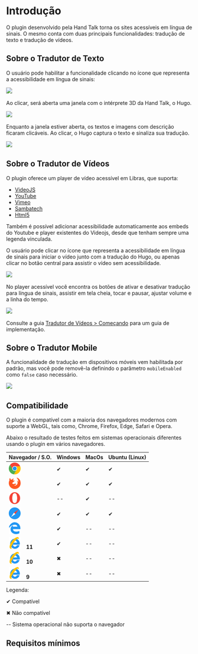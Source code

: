 # Introdução

O plugin desenvolvido pela Hand Talk torna os sites acessíveis em língua de sinais. O mesmo conta com duas principais funcionalidades: tradução de texto e tradução de vídeos.

## Sobre o Tradutor de Texto

O usuário pode habilitar a funcionalidade clicando no ícone que representa a acessibilidade em língua de sinais:

![](http://i66.tinypic.com/r93878.jpg)

Ao clicar, será aberta uma janela com o intérprete 3D da Hand Talk, o Hugo.
  
![](http://i66.tinypic.com/2ib26w6.jpg)

Enquanto a janela estiver aberta, os textos e imagens com descrição ficaram clicáveis. Ao clicar, o Hugo captura o texto e sinaliza sua tradução.

![](http://i65.tinypic.com/20tqql1.jpg)

## Sobre o Tradutor de Vídeos

O plugin oferece um player de vídeo acessível em Libras, que suporta:

- [VideoJS](https://videojs.com)
- [YouTube](https://www.youtube.com/)
- [Vimeo](https://vimeo.com/pt-br/)
- [Sambatech](https://www.sambatech.com.br/)
- [Html5](https://www.w3schools.com/htmL/html5_video.asp)

Também é possível adicionar acessibilidade automaticamente aos embeds do Youtube e player existentes do Videojs, desde que tenham sempre uma legenda vinculada.

O usuário pode clicar no ícone que representa a acessibilidade em língua de sinais para iniciar o vídeo junto com a tradução do Hugo, ou apenas clicar no botão central para assistir o vídeo sem acessibilidade.

![](http://i67.tinypic.com/szzwpl.jpg)

No player acessível você encontra os botões de ativar e desativar tradução para língua de sinais, assistir em tela cheia, tocar e pausar, ajustar volume e a linha do tempo.

![](http://i67.tinypic.com/23qqt4.jpg)

Consulte a guia [Tradutor de Vídeos > Começando](#come-ando18) para um guia de implementação.

## Sobre o Tradutor Mobile

A funcionalidade de tradução em dispositivos móveis vem habilitada por padrão, mas você pode removê-la definindo o parâmetro `mobileEnabled` como `false` caso necessário.

![](http://i68.tinypic.com/nxn794.jpg)

## Compatibilidade

O plugin é compatível com a maioria dos navegadores modernos com suporte a WebGL, tais como, Chrome, Firefox, Edge, Safari e Opera.

Abaixo o resultado de testes feitos em sistemas operacionais diferentes usando o plugin em vários navegadores.

| Navegador / S.O.     | Windows | MacOs | Ubuntu (Linux) |
| -------------------- | ------- | ----- | -------------- |
|![](images/chrome.png)    | ✔       | ✔     | ✔             |
|![](images/firefox.png)    | ✔       | ✔     | ✔             |
|![](images/opera.png)    | --      | ✔     | --             |
|![](images/safari.png)   | ✔       | ✔     | ✔             |
|![](images/edge.png)   | ✔       | --    | --             |
|![](images/internet-explorer.png)<span style="margin-left: 15px;">**11**</span>   | ✔       | --    | --             |
|![](images/internet-explorer.png)<span style="margin-left: 15px;">**10**</span>   | ✖       | --    | --             |
|![](images/internet-explorer.png)<span style="margin-left: 15px;">**9**</span>  | ✖       | --    | --             |
  
Legenda:

✔ Compatível

✖ Não compatível

-- Sistema operacional não suporta o navegador

## Requisitos mínimos